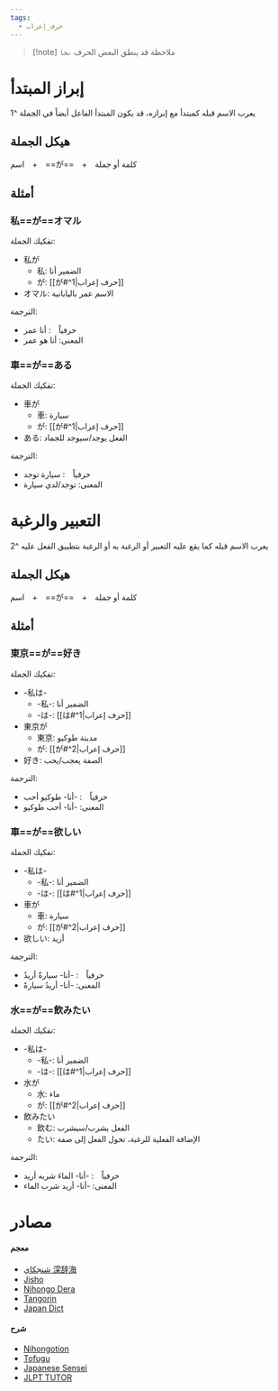 ```yaml
---
tags:
  - حرف_إعراب
---
```

> [!note] ملاحظة
> قد ينطق البعض الحرف `نجا`
# إبراز المبتدأ
يعرب الاسم قبله كمبتدأ مع إبرازه، قد يكون المبتدأ الفاعل أيضاً في الجملة ^1
## هيكل الجملة
اسم　+　==が==　+　كلمة أو جملة
## أمثلة
### 私==が==オマル
تفكيك الجملة:
- 私が
	- 私: الضمير أنا
	- が: [[が#^1|حرف إعراب]]
- オマル: الاسم عمر باليابانية

الترجمة:
- حرفياً　: أنا عمر
- المعنى: أنا هو عمر
### 車==が==ある
تفكيك الجملة:
- 車が
	- 車: سيارة
	- が: [[が#^1|حرف إعراب]]
- ある: الفعل يوجد/سيوجد للجماد

الترجمة:
- حرفياً　: سيارة توجد
- المعنى: توجد/لدي سيارة
# التعبير والرغبة
يعرب الاسم قبله كما يقع عليه التعبير أو الرغبة به أو الرغبة بتطبيق الفعل عليه ^2
## هيكل الجملة
اسم　+　==が==　+　كلمة أو جملة
## أمثلة

### 東京==が==好き
تفكيك الجملة:
- -私は-
	- -私-: الضمير أنا
	- -は-: [[は#^1|حرف إعراب]]
- 東京が
	- 東京: مدينة طوكيو
	- が: [[が#^2|حرف إعراب]]
- 好き: الصفة يعجب/يحب

الترجمة:
- حرفياً　: -أنا- طوكيو أحب
- المعنى: -أنا- أحب طوكيو
### 車==が==欲しい
تفكيك الجملة:
- -私は-
	- -私-: الضمير أنا
	- -は-: [[は#^1|حرف إعراب]]
- 車が
	- 車: سيارة
	- が: [[が#^2|حرف إعراب]]
- 欲しい: أريد

الترجمة:
- حرفياً　: -أنا- سيارةٌ أريدُ
- المعنى: -أنا- أريدُ سيارةً
### 水==が==飲みたい
تفكيك الجملة:
- -私は-
	- -私-: الضمير أنا
	- -は-: [[は#^1|حرف إعراب]]
- 水が
	- 水: ماء
	- が: [[が#^2|حرف إعراب]]
- 飲みたい
	- 飲む: الفعل يشرب/سيشرب
	- たい: الإضافة الفعلية للرغبة، تحول الفعل إلى صفة

الترجمة:
- حرفياً　: -أنا- الماءَ شربه أريد
- المعنى: -أنا- أريد شرب الماء
# مصادر
#### معجم
- [شنجكاي 深辞海](https://shinjikai.app/#/word/16808)
- [Jisho](https://jisho.org/word/%E3%81%8C)
- [Nihongo Dera](https://nihongodera.com/dictionary/jpen/%E3%81%8C-2)
- [Tangorin](https://tangorin.com/definition/%E3%81%8C)
- [Japan Dict](https://japandict.com/%E3%81%8C)
#### شرح
- [Nihongotion](https://nihongotion.com/grammars/particle-ga)
- [Tofugu](https://tofugu.com/japanese-grammar/particle-ga)
- [Japanese Sensei](https://senseijapanese.com/beginning-with-japanese/japanese-particles-when-to-use-%e3%81%8c-particle)
- [JLPT TUTOR](https://jlpttutor.com/jlpt-n5-grammar-%e3%81%8c-ga-subject-marker-particle)